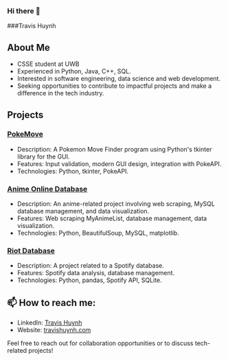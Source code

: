 ### Hi there 👋
###Travis Huynh

## About Me
- CSSE student at UWB
- Experienced in Python, Java, C++, SQL.
- Interested in software engineering, data science and web development.
- Seeking opportunities to contribute to impactful projects and make a difference in the tech industry.

## Projects
### [PokeMove]()
- Description: A Pokemon Move Finder program using Python's tkinter library for the GUI.
- Features: Input validation, modern GUI design, integration with PokeAPI.
- Technologies: Python, tkinter, PokeAPI.

### [Anime Online Database]()
- Description: An anime-related project involving web scraping, MySQL database management, and data visualization.
- Features: Web scraping MyAnimeList, database management, data visualization.
- Technologies: Python, BeautifulSoup, MySQL, matplotlib.

### [Riot Database]()
- Description: A project related to a Spotify database.
- Features: Spotify data analysis, database management.
- Technologies: Python, pandas, Spotify API, SQLite.

## 📫 How to reach me:
- LinkedIn: [Travis Huynh](https://www.linkedin.com/in/travis-huynh-626973221/)
- Website: [travishuynh.com](https://travispersonalwebsite.netlify.app/)

Feel free to reach out for collaboration opportunities or to discuss tech-related projects!


<!--
**TravisHuynh32/TravisHuynh32** is a ✨ _special_ ✨ repository because its `README.md` (this file) appears on your GitHub profile.

Here are some ideas to get you started:

- 🔭 I’m currently working on ...
- 🌱 I’m currently learning ...
- 👯 I’m looking to collaborate on ...
- 🤔 I’m looking for help with ...
- 💬 Ask me about ...
- 📫 How to reach me: ...
- 😄 Pronouns: ...
- ⚡ Fun fact: ...
-->
